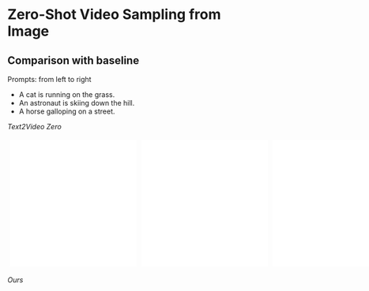 # Zero-Shot Video Sampling from Image

## Comparison with baseline

Prompts: from left to right

- A cat is running on the grass.
- An astronaut is skiing down the hill.
- A horse galloping on a street.

*Text2Video Zero*

<div style="display: flex;">
  <div style="flex: 1; padding: 5px;">
    <iframe width="256" height="256" src="video/comparison_with_baseline/a1.mp4" frameborder="0" allow="accelerometer; autoplay; clipboard-write; encrypted-media; gyroscope; picture-in-picture" allowfullscreen></iframe>
  </div>
  <div style="flex: 1; padding: 5px;">
    <iframe width="256" height="256" src="video/comparison_with_baseline/a1.mp4" frameborder="0" allow="accelerometer; autoplay; clipboard-write; encrypted-media; gyroscope; picture-in-picture" allowfullscreen></iframe>
  </div>
  <div style="flex: 1; padding: 5px;">
    <iframe width="256" height="256" src="video/comparison_with_baseline/a1.mp4" frameborder="0" allow="accelerometer; autoplay; clipboard-write; encrypted-media; gyroscope; picture-in-picture" allowfullscreen></iframe>
  </div>
</div>

*Ours*
